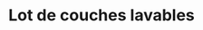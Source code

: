 ---
title: "Lot de couches lavables"
categories: [équipement]
image: "img/pack-decouverte-bbies-couches.jpg"
website: "https://bbies.fr/couches-lavables/produit/pack-decouverte/"

price: 134.99
progress: 0
---